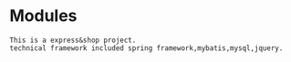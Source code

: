 # Modules
	This is a express&shop project.
	technical framework included spring framework,mybatis,mysql,jquery.
	
	
